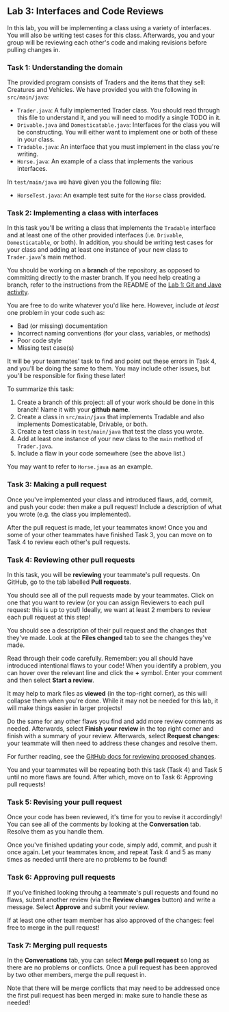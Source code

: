 ## Lab 3: Interfaces and Code Reviews

In this lab, you will be implementing a class using a variety of interfaces. You will also be writing test cases for this class. Afterwards, you and your group will be reviewing each other's code and making revisions before pulling changes in.

### Task 1: Understanding the domain
The provided program consists of Traders and the items that they sell: Creatures and Vehicles. We have provided you with the following in `src/main/java`:

- `Trader.java`: A fully implemented Trader class. You should read through this file to understand it, and you will need to modify a single TODO in it.
- `Drivable.java` and `Domesticatable.java`: Interfaces for the class you will be constructing. You will either want to implement one or both of these in your class.
- `Tradable.java`: An interface that you must implement in the class you're writing.
- `Horse.java`: An example of a class that implements the various interfaces.

In `test/main/java` we have given you the following file:
- `HorseTest.java`: An example test suite for the `Horse` class provided.

### Task 2: Implementing a class with interfaces
In this task you'll be writing a class that implements the `Tradable` interface and at least one of the other provided interfaces (i.e. `Drivable`, `Domesticatable`, or both). In addition, you should be writing test cases for your class and adding at least one instance of your new class to `Trader.java`'s main method.

You should be working on a **branch** of the repository, as opposed to committing directly to the master branch. If you need help creating a branch, refer to the instructions from the README of the [Lab 1: Git and Jave activity](https://q.utoronto.ca/courses/233945/pages/lab-1-activity-using-git-and-java).

You are free to do write whatever you'd like here. However, include *at least* one problem in your code such as:
- Bad (or missing) documentation
- Incorrect naming conventions (for your class, variables, or methods)
- Poor code style
- Missing test case(s)

It will be your teammates' task to find and point out these errors in Task 4, and you'll be doing the same to them. You may include other issues, but you'll be responsible for fixing these later!

To summarize this task:

1. Create a branch of this project: all of your work should be done in this branch! Name it with your **github name**.
2. Create a class in `src/main/java` that implements Tradable and also implements Domesticatable, Drivable, or both.
3. Create a test class in `test/main/java` that test the class you wrote.
4. Add at least one instance of your new class to the `main` method of `Trader.java`.
5. Include a flaw in your code somewhere (see the above list.)

You may want to refer to `Horse.java` as an example.

### Task 3: Making a pull request
Once you've implemented your class and introduced flaws, add, commit, and push your code: then make a pull request! Include a description of what you wrote (e.g. the class you implemented).

After the pull request is made, let your teammates know! Once you and some of your other teammates have finished Task 3, you can move on to Task 4 to review each other's pull requests.

### Task 4: Reviewing other pull requests
In this task, you will be **reviewing** your teammate's pull requests. On GitHub, go to the tab labelled **Pull requests**.

You should see all of the pull requests made by your teammates. Click on one that you want to review (or you can assign Reviewers to each pull request: this is up to you!) Ideally, we want at least 2 members to review each pull request at this step!

You should see a description of their pull request and the changes that they've made. Look at the **Files changed** tab to see the changes they've made.

Read through their code carefully. Remember: you all should have introduced intentional flaws to your code! When you identify a problem, you can hover over the relevant line and click the **+** symbol. Enter your comment and then select **Start a review**.

It may help to mark files as **viewed** (in the top-right corner), as this will collapse them when you're done. While it may not be needed for this lab, it will make things easier in larger projects!

Do the same for any other flaws you find and add more review comments as needed. Afterwards, select **Finish your review** in the top right corner and finish with a summary of your review. Afterwards, select **Request changes**: your teammate will then need to address these changes and resolve them. 

For further reading, see the [GitHub docs for reviewing proposed changes](https://docs.github.com/en/github/collaborating-with-pull-requests/reviewing-changes-in-pull-requests/reviewing-proposed-changes-in-a-pull-request).

You and your teammates will be repeating both this task (Task 4) and Task 5 until no more flaws are found. After which, move on to Task 6: Approving pull requests!

### Task 5: Revising your pull request
Once your code has been reviewed, it's time for you to revise it accordingly! You can see all of the comments by looking at the **Conversation** tab. Resolve them as you handle them.

Once you've finished updating your code, simply add, commit, and push it once again. Let your teammates know, and repeat Task 4 and 5 as many times as needed until there are no problems to be found!

### Task 6: Approving pull requests
If you've finished looking throuhg a teammate's pull requests and found no flaws, submit another review (via the **Review changes** button) and write a message. Select **Approve** and submit your review.

If at least one other team member has also approved of the changes: feel free to merge in the pull request!

### Task 7: Merging pull requests
In the **Conversations** tab, you can select **Merge pull request** so long as there are no problems or conflicts. Once a pull request has been approved by two other members, merge the pull request in.

Note that there will be merge conflicts that may need to be addressed once the first pull request has been merged in: make sure to handle these as needed!